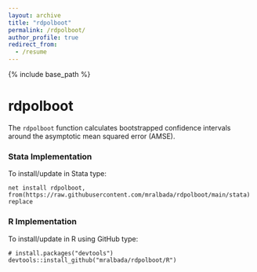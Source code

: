 ```yaml
---
layout: archive
title: "rdpolboot"
permalink: /rdpolboot/
author_profile: true
redirect_from:
  - /resume
---
```


{% include base_path %}
# rdpolboot

The ```rdpolboot``` function calculates bootstrapped confidence intervals around the asymptotic mean squared error (AMSE).

### Stata Implementation
To install/update in Stata type:

```
net install rdpolboot, from(https://raw.githubusercontent.com/mralbada/rdpolboot/main/stata) replace
```

### R Implementation
To install/update in R using GitHub type:

```
# install.packages("devtools")
devtools::install_github("mralbada/rdpolboot/R")
```
